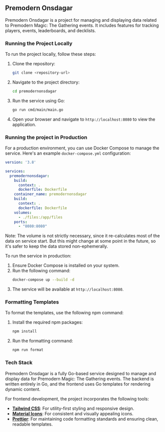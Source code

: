 ## Premodern Onsdagar

Premodern Onsdagar is a project for managing and displaying data related to Premodern Magic: The Gathering events. It includes features for tracking players, events, leaderboards, and decklists.

### Running the Project Locally

To run the project locally, follow these steps:

1. Clone the repository:
   ```bash
   git clone <repository-url>
   ```

2. Navigate to the project directory:
   ```bash
   cd premodernonsdagar
   ```

3. Run the service using Go:
   ```bash
   go run cmd/main/main.go
   ```

4. Open your browser and navigate to `http://localhost:8080` to view the application.

### Running the project in Production

For a production environment, you can use Docker Compose to manage the service. Here's an example `docker-compose.yml` configuration:

```yaml
version: '3.8'

services:
  premodernonsdagar:
    build:
      context: .
      dockerfile: Dockerfile
    container_name: premodernonsdagar
    build:
      context: .
      dockerfile: Dockerfile
    volumes:
      - ./files:/app/files
    ports:
      - "8080:8080"
```

Note: The volume is not strictly necessary, since it re-calculates most of the data on service start. But this might change at some point in the future, so it's safer to keep the data stored non-ephemerally.

To run the service in production:

1. Ensure Docker Compose is installed on your system.
2. Run the following command:
   ```bash
   docker-compose up --build -d
   ```
3. The service will be available at `http://localhost:8080`.

### Formatting Templates

To format the templates, use the following npm command:

1. Install the required npm packages:
   ```bash
   npm install
   ```

2. Run the formatting command:
   ```bash
   npm run format
   ```

### Tech Stack

Premodern Onsdagar is a fully Go-based service designed to manage and display data for Premodern Magic: The Gathering events. The backend is written entirely in Go, and the frontend uses Go templates for rendering dynamic content.

For frontend development, the project incorporates the following tools:

- **[Tailwind CSS](https://tailwindcss.com/)**: For utility-first styling and responsive design.
- **[Material Icons](https://fonts.google.com/icons)**: For consistent and visually appealing icons.
- **[Prettier](https://prettier.io/)**: For maintaining code formatting standards and ensuring clean, readable templates.
